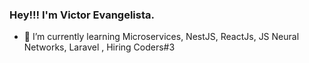 ### Hey!!! I'm Victor Evangelista.


- 🌱 I’m currently learning Microservices, NestJS, ReactJs, JS Neural Networks, Laravel , Hiring Coders#3

<!-- <div align="center">
  <a href="https://github.com/victorcesae">
  <img height="160em" src="https://github-readme-stats.vercel.app/api?username=victorcesae&show_icons=true&theme=dracula&include_all_commits=true&count_private=true"/>
  <img height="160em" src="https://github-readme-stats.vercel.app/api/top-langs/?username=victorcesae&layout=compact&langs_count=7&theme=dracula"/>
</div>  
<img src="https://github.com/victorcesae/victorcesae/blob/output/github-contribution-grid-snake-dark.svg#gh-dark-mode-only" alt="Snake Animation Dark" />

  
![ocean](https://github.com/victorcesae/victorcesae/blob/output/ocean.gif?color_snake=orange&color_dots=#bfd6f6,#8dbdff,#64a1f4,#4b91f1,#3c7dd9)
 -->
